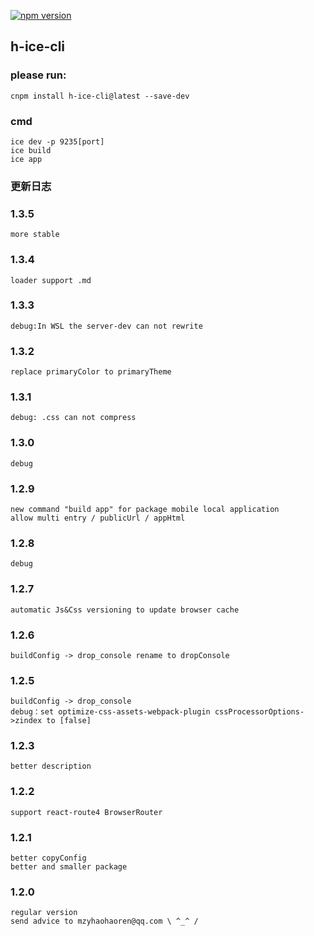 [![npm version](https://img.shields.io/npm/v/h-ice-cli.svg)](https://www.npmjs.com/package/h-ice-cli)
## h-ice-cli

### please run:
    cnpm install h-ice-cli@latest --save-dev

### cmd
    ice dev -p 9235[port]
    ice build
    ice app

### 更新日志
### 1.3.5
    more stable
### 1.3.4
    loader support .md
### 1.3.3
    debug:In WSL the server-dev can not rewrite
### 1.3.2
    replace primaryColor to primaryTheme
### 1.3.1
    debug: .css can not compress
### 1.3.0
    debug
### 1.2.9
    new command "build app" for package mobile local application
    allow multi entry / publicUrl / appHtml
### 1.2.8
    debug
### 1.2.7
    automatic Js&Css versioning to update browser cache
### 1.2.6
    buildConfig -> drop_console rename to dropConsole
### 1.2.5
    buildConfig -> drop_console
    debug：set optimize-css-assets-webpack-plugin cssProcessorOptions->zindex to [false]
### 1.2.3
    better description
### 1.2.2
    support react-route4 BrowserRouter
### 1.2.1
    better copyConfig
    better and smaller package
### 1.2.0
    regular version
    send advice to mzyhaohaoren@qq.com \ ^_^ /
